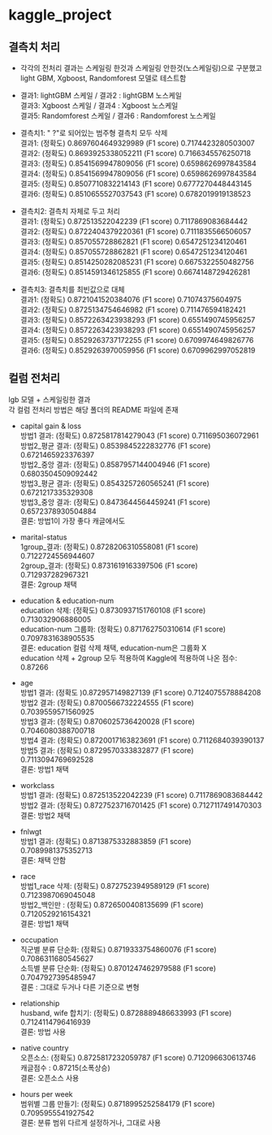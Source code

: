 # kaggle_project

## 결측치 처리

- 각각의 전처리 결과는 스케일링 한것과 스케일링 안한것(노스케일링)으로 구분했고  
light GBM, Xgboost, Randomforest 모델로 테스트함

- 결과1: lightGBM 스케일 / 결과2 : lightGBM 노스케일  
결과3: Xgboost 스케일 / 결과4 : Xgboost 노스케일  
결과5: Randomforest 스케일 / 결과6 : Randomforest 노스케일  


- 결측치1: " ?"로 되어있는 범주형 결측치 모두 삭제  
결과1: (정확도) 0.8697604649329989
      (F1 score) 0.7174423280503007 <br>
결과2: (정확도) 0.8693925338052211
      (F1 score) 0.7166345576250718 <br>
결과3: (정확도) 0.8541569947809056
      (F1 score) 0.6598626997843584 <br>
결과4: (정확도) 0.8541569947809056 
      (F1 score) 0.6598626997843584 <br>
결과5: (정확도) 0.8507710832214143
      (F1 score) 0.6777270448443145 <br>
결과6: (정확도) 0.8510655527037543
      (F1 score) 0.6782019919138523 <br>

- 결측치2: 결측치 자체로 두고 처리  
결과1: (정확도) 0.872513522042239
      (F1 score) 0.7117869083684442 <br>
결과2: (정확도) 0.8722404379220361
      (F1 score) 0.7111835566506057 <br>
결과3: (정확도) 0.857055728862821
      (F1 score) 0.6547251234120461 <br>
결과4: (정확도) 0.857055728862821
      (F1 score) 0.6547251234120461 <br>
결과5: (정확도) 0.8514250282085231
      (F1 score) 0.6675322550482756 <br>
결과6: (정확도) 0.8514591346125855
      (F1 score) 0.6674148729426281 <br>

- 결측치3: 결측치를 최빈값으로 대체  
결과1: (정확도) 0.8721041520384076
      (F1 score) 0.71074375604975 <br>
결과2: (정확도) 0.8725134754646982
      (F1 score) 0.711476594182421 <br>
결과3: (정확도) 0.8572263423938293
      (F1 score) 0.6551490745956257 <br>
결과4: (정확도) 0.8572263423938293
      (F1 score) 0.6551490745956257 <br>
결과5: (정확도) 0.8529263737172255
      (F1 score) 0.6709974649826776 <br>
결과6: (정확도) 0.8529263970059956
      (F1 score) 0.6709962997052819 <br>
   
## 컬럼 전처리
lgb 모델 + 스케일링한 결과  
각 컬럼 전처리 방법은 해당 폴더의 README 파일에 존재
- capital gain & loss <br>
방법1 결과: (정확도) 0.8725817814279043 (F1 score) 0.711695036072961 <br>
방법2_평균 결과: (정확도) 0.8539845222832776 (F1 score) 0.6721465923376397 <br>
방법2_중앙 결과: (정확도) 0.8587957144004946 (F1 score) 0.6803504509092442  <br>
방법3_평균 결과: (정확도) 0.8543257260565241 (F1 score) 0.6721217335329308  <br>
방법3_중앙 결과: (정확도) 0.8473644564459241 (F1 score) 0.6572378930504884  <br>
결론: 방법1이 가장 좋다 캐글에서도 <br>

- marital-status <br>
1group_결과: (정확도) 0.8728206310558081 (F1 score) 0.7122724556944607 <br>
2group_결과: (정확도) 0.8731619163397506 (F1 score) 0.712937282967321 <br>
결론: 2group 채택

- education & education-num <br>
education 삭제: (정확도) 0.8730937151760108 (F1 score) 0.713032906886005 <br>
education-num 그룹화: (정확도) 0.871762750310614 (F1 score) 0.7097831638905535 <br>
결론: education 컬럼 삭제 채택, education-num은 그룹화 X <br>
education 삭제 + 2group 모두 적용하여 Kaggle에 적용하여 나온 점수: 0.87266

- age <br>
방법1 결과: (정확도 )0.872957149827139 (F1 score) 0.7124075578884208<br>
방법2 결과: (정확도) 0.8700566732224555 (F1 score) 0.7039559571560925<br>
방법3 결과: (정확도) 0.8706025736420028 (F1 score) 0.7046080388700718<br>
방법4 결과: (정확도) 0.8720017163823691 (F1 score) 0.7112684039390137<br>
방법5 결과: (정확도) 0.8729570333832877 (F1 score) 0.7113094769692528<br>
결론: 방법1 채택

- workclass <br>
방법1 결과: (정확도) 0.872513522042239 (F1 score) 0.7117869083684442<br>
방법2 결과: (정확도) 0.8727523716701425 (F1 score) 0.7127117491470303<br> 
결론: 방법2 채택

- fnlwgt <br>
방법1 결과: (정확도) 0.8713875332883859 (F1 score) 0.7089981375352713<br>
결론: 채택 안함

- race <br>
방법1_race 삭제: (정확도) 0.8727523949589129 (F1 score) 0.7123987069045048 <br>
방법2_백인만 : (정확도) 0.8726500408135699 (F1 score) 0.7120529216154321<br>
결론: 방법1 채택

- occupation <br>
직군별 분류 단순화: (정확도) 0.8719333754860076  (F1 score) 0.7086311680545627<br>
소득별 분류 단순화: (정확도) 0.8701247462979588 (F1 score) 0.7047927395485947<br>
결론 : 그대로 두거나 다른 기준으로 변형<br>

- relationship <br>
husband, wife 합치기: (정확도) 0.8728889486633993 (F1 score) 0.7124114796416939<br>
결론: 방법 사용<br>

- native country <br>
오픈소스: (정확도) 0.8725817232059787 (F1 score) 0.712096630613746<br>
캐글점수 : 0.87215(소폭상승)<br>
결론: 오픈소스 사용<br>

- hours per week <br>
범위별 그룹 만들기: (정확도) 0.8718995252584179 (F1 score) 0.7095955541927542<br>
결론: 분류 범위 다르게 설정하거나, 그대로 사용<br>

